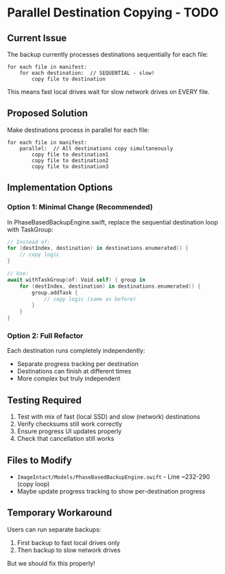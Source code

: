 # Parallel Destination Copying - TODO

## Current Issue
The backup currently processes destinations sequentially for each file:
```
for each file in manifest:
    for each destination:  // SEQUENTIAL - slow!
        copy file to destination
```

This means fast local drives wait for slow network drives on EVERY file.

## Proposed Solution
Make destinations process in parallel for each file:
```
for each file in manifest:
    parallel:  // All destinations copy simultaneously
        copy file to destination1
        copy file to destination2
        copy file to destination3
```

## Implementation Options

### Option 1: Minimal Change (Recommended)
In PhaseBasedBackupEngine.swift, replace the sequential destination loop with TaskGroup:

```swift
// Instead of:
for (destIndex, destination) in destinations.enumerated() {
    // copy logic
}

// Use:
await withTaskGroup(of: Void.self) { group in
    for (destIndex, destination) in destinations.enumerated() {
        group.addTask {
            // copy logic (same as before)
        }
    }
}
```

### Option 2: Full Refactor
Each destination runs completely independently:
- Separate progress tracking per destination
- Destinations can finish at different times
- More complex but truly independent

## Testing Required
1. Test with mix of fast (local SSD) and slow (network) destinations
2. Verify checksums still work correctly
3. Ensure progress UI updates properly
4. Check that cancellation still works

## Files to Modify
- `ImageIntact/Models/PhaseBasedBackupEngine.swift` - Line ~232-290 (copy loop)
- Maybe update progress tracking to show per-destination progress

## Temporary Workaround
Users can run separate backups:
1. First backup to fast local drives only
2. Then backup to slow network drives

But we should fix this properly!